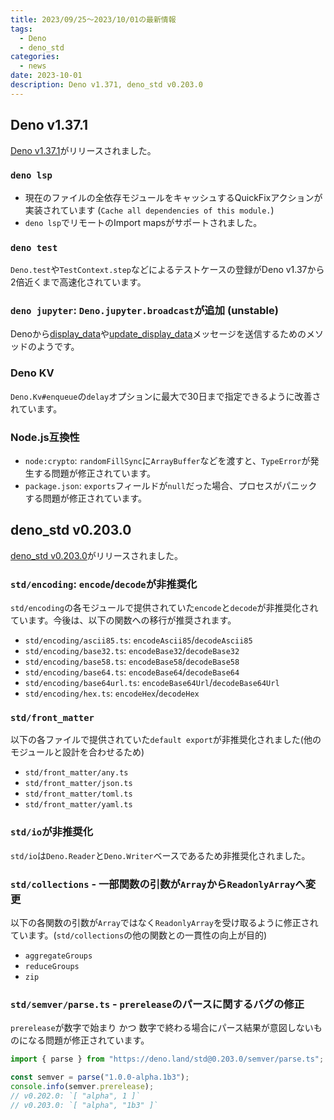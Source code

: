 ```yaml
---
title: 2023/09/25〜2023/10/01の最新情報
tags:
  - Deno
  - deno_std
categories:
  - news
date: 2023-10-01
description: Deno v1.371, deno_std v0.203.0
---
```


## Deno v1.37.1

[Deno v1.37.1](https://github.com/denoland/deno/releases/tag/v1.37.1)がリリースされました。


### `deno lsp`

- 現在のファイルの全依存モジュールをキャッシュするQuickFixアクションが実装されています (`Cache all dependencies of this module.`)
- `deno lsp`でリモートのImport mapsがサポートされました。

### `deno test`

`Deno.test`や`TestContext.step`などによるテストケースの登録がDeno v1.37から2倍近くまで高速化されています。

### `deno jupyter`: `Deno.jupyter.broadcast`が追加 (unstable)

Denoから[display_data](https://github.com/jupyter/jupyter_client/blob/v8.3.1/docs/messaging.rst#display-data)や[update_display_data](https://github.com/jupyter/jupyter_client/blob/v8.3.1/docs/messaging.rst#update-display-data)メッセージを送信するためのメソッドのようです。

### Deno KV

`Deno.Kv#enqueue`の`delay`オプションに最大で30日まで指定できるように改善されています。

### Node.js互換性

- `node:crypto`: `randomFillSync`に`ArrayBuffer`などを渡すと、`TypeError`が発生する問題が修正されています。
- `package.json`: `exports`フィールドが`null`だった場合、プロセスがパニックする問題が修正されています。

## deno_std v0.203.0

[deno_std v0.203.0](https://github.com/denoland/deno_std/releases/tag/0.203.0)がリリースされました。

### `std/encoding`: `encode`/`decode`が非推奨化

`std/encoding`の各モジュールで提供されていた`encode`と`decode`が非推奨化されています。今後は、以下の関数への移行が推奨されます。

- `std/encoding/ascii85.ts`: `encodeAscii85`/`decodeAscii85`
- `std/encoding/base32.ts`: `encodeBase32`/`decodeBase32`
- `std/encoding/base58.ts`: `encodeBase58`/`decodeBase58`
- `std/encoding/base64.ts`: `encodeBase64`/`decodeBase64`
- `std/encoding/base64url.ts`: `encodeBase64Url`/`decodeBase64Url`
- `std/encoding/hex.ts`: `encodeHex`/`decodeHex`

### `std/front_matter`

以下の各ファイルで提供されていた`default export`が非推奨化されました(他のモジュールと設計を合わせるため)

- `std/front_matter/any.ts`
- `std/front_matter/json.ts`
- `std/front_matter/toml.ts`
- `std/front_matter/yaml.ts`

### `std/io`が非推奨化

`std/io`は`Deno.Reader`と`Deno.Writer`ベースであるため非推奨化されました。

### `std/collections` - 一部関数の引数が`Array`から`ReadonlyArray`へ変更

以下の各関数の引数が`Array`ではなく`ReadonlyArray`を受け取るように修正されています。(`std/collections`の他の関数との一貫性の向上が目的)

- `aggregateGroups`
- `reduceGroups`
- `zip`

### `std/semver/parse.ts` - `prerelease`のパースに関するバグの修正

`prerelease`が数字で始まり かつ 数字で終わる場合にパース結果が意図しないものになる問題が修正されています。

```javascript
import { parse } from "https://deno.land/std@0.203.0/semver/parse.ts";

const semver = parse("1.0.0-alpha.1b3");
console.info(semver.prerelease);
// v0.202.0: `[ "alpha", 1 ]`
// v0.203.0: `[ "alpha", "1b3" ]`
```
